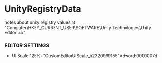 # UnityRegistryData
notes about unity registry values at "Computer\HKEY_CURRENT_USER\SOFTWARE\Unity Technologies\Unity Editor 5.x"

### EDITOR SETTINGS
- UI Scale 125%: "CustomEditorUIScale_h2320999155"=dword:0000007d
